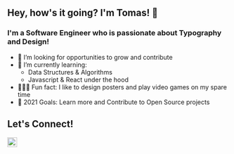## Hey, how's it going? I'm Tomas! 👋

### I'm a Software Engineer who is passionate about Typography and Design!
- 🔎  I’m looking for opportunities to grow and contribute
- 🌱  I’m currently learning:
  - Data Structures & Algorithms
  - Javascript & React under the hood
- 🧑🏻‍💻  Fun fact: I like to design posters and play video games on my spare time
- 🥅  2021 Goals: Learn more and Contribute to Open Source projects

## Let's Connect!
[<img align="left" alt="Tomas Rodriguez | LinkedIn" width="22px" color="white" src="https://cdn.jsdelivr.net/npm/simple-icons@v3/icons/linkedin.svg" />](https://www.linkedin.com/in/tomas-rodriguez-al/)

<!--
**tomrod10/tomrod10** is a ✨ _special_ ✨ repository because its `README.md` (this file) appears on your GitHub profile.

Here are some ideas to get you started:

-->
